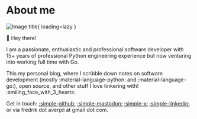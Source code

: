 # About me

![Image title](https://github.com/fredrikaverpil.png){ loading=lazy }

:wave: Hey there!

I am a passionate, enthusiastic and professional software developer with 15+
years of professional Python engineering experience but now venturing into
working full time with Go.

This my personal blog, where I scribble down notes on software development
(mostly :material-language-python: and :material-language-go:), open source, and
other stuff I love tinkering with! :smiling_face_with_3_hearts:

Get in touch: [:simple-github:](https://github.com/fredrikaverpil)
[:simple-mastodon:](https://fosstodon.org/@fredrikaverpil)
[:simple-x:](https://twitter.com/fredrikaverpil)
[:simple-linkedin:](https://www.linkedin.com/in/fredrik/) or via fredrik dot
averpil at gmail dot com.
